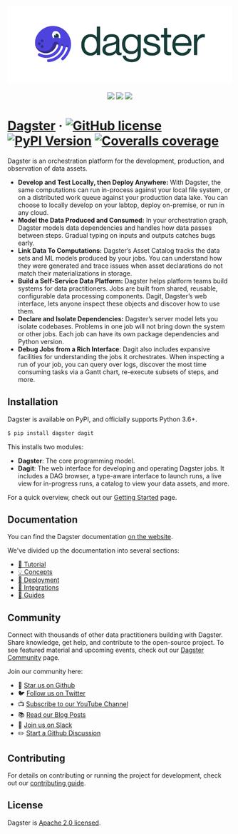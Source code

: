<p align="center">
<a href="https://dagster.io/"><img src="assets/dagster-logo.png"></a>
<br /><br />
<a href="https://twitter.com/dagsterio"><img src="https://img.shields.io/twitter/follow/dagsterio"></a>
<a href="https://dagster.io/slack"><img src="https://dagster-slackin.herokuapp.com/badge.svg"></a>
<a href="https://github.com/dagster-io/dagster"><img src="https://img.shields.io/github/stars/dagster-io/dagster?label=Star&style=social"></a>
</p>

# [Dagster](https://dagster.io/) &middot; [![GitHub license](https://img.shields.io/badge/License-Apache_2.0-blue.svg)](https://github.com/dagster-io/dagster/blob/master/LICENSE) [![PyPI Version](https://badge.fury.io/py/dagster.svg)](https://pypi.org/project/dagster/) [![Coveralls coverage](https://coveralls.io/repos/github/dagster-io/dagster/badge.svg?branch=master)](https://coveralls.io/github/dagster-io/dagster?branch=master)

Dagster is an orchestration platform for the development, production, and observation of data assets.

- **Develop and Test Locally, then Deploy Anywhere:** With Dagster, the same computations can run
in-process against your local file system, or on a distributed work queue against your production
data lake. You can choose to locally develop on your labtop, deploy on-premise, or run in any
cloud.
- **Model the Data Produced and Consumed:** In your orchestration graph, Dagster models data
dependencies and handles how data passes between steps. Gradual typing on inputs and outputs catches
bugs early.
- **Link Data To Computations:** Dagster’s Asset Catalog tracks the data sets and ML models produced
by your jobs. You can understand how they were generated and trace issues when asset declarations
do not match their materializations in storage.
- **Build a Self-Service Data Platform:** Dagster helps platform teams build systems for data
practitioners. Jobs are built from shared, reusable, configurable data processing components.
Dagit, Dagster’s web interface, lets anyone inspect these objects and discover how to use them.
- **Declare and Isolate Dependencies:** Dagster’s server model lets you isolate codebases. Problems
in one job will not bring down the system or other jobs. Each job can have its own package
dependencies and Python version.
- **Debug Jobs from a Rich Interface**: Dagit also includes expansive facilities for understanding
the jobs it orchestrates. When inspecting a run of your job, you can query over logs, discover the
most time consuming tasks via a Gantt chart, re-execute subsets of steps, and more.

## Installation

Dagster is available on PyPI, and officially supports Python 3.6+.

```bash
$ pip install dagster dagit
```

This installs two modules:

- **Dagster**: The core programming model.
- **Dagit**: The web interface for developing and operating Dagster jobs. It includes a DAG browser,
a type-aware interface to launch runs, a live view for in-progress runs, a catalog to view your data
assets, and more.

For a quick overview, check out our [Getting Started](https://docs.dagster.io/getting-started) page.

## Documentation

You can find the Dagster documentation [on the website](https://docs.dagster.io).

We've divided up the documentation into several sections:

- [🌱 Tutorial](https://docs.dagster.io/tutorial/)
- [💡 Concepts](https://docs.dagster.io/concepts)
- [🚢 Deployment](https://docs.dagster.io/deployment)
- [🤝 Integrations](https://docs.dagster.io/integrations)
- [📖 Guides](https://docs.dagster.io/guides)

## Community

Connect with thousands of other data practitioners building with Dagster. Share knowledge, get help,
and contribute to the open-source project. To see featured material and upcoming events, check out
our [Dagster Community](https://dagster.io/community) page.

Join our community here:

- 🌟 [Star us on Github](https://github.com/dagster-io/dagster)
- 🐦 [Follow us on Twitter](https://twitter.com/dagsterio)
- 📺 [Subscribe to our YouTube Channel](https://www.youtube.com/channel/UCfLnv9X8jyHTe6gJ4hVBo9Q)
- 📚 [Read our Blog Posts](https://dagster.io/blog)
- 👋 [Join us on Slack](https://dagster.io/slack)
- ✏️ [Start a Github Discussion](https://github.com/dagster-io/dagster/discussions)

## Contributing

For details on contributing or running the project for development, check out our [contributing
guide](https://docs.dagster.io/community/contributing/).

## License

Dagster is [Apache 2.0 licensed](https://github.com/dagster-io/dagster/blob/master/LICENSE).
